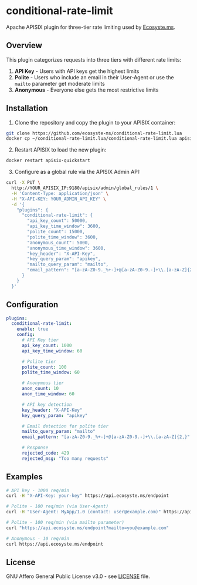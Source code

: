 # conditional-rate-limit

Apache APISIX plugin for three-tier rate limiting used by [Ecosyste.ms](https://ecosyste.ms).

## Overview

This plugin categorizes requests into three tiers with different rate limits:

1. **API Key** - Users with API keys get the highest limits
2. **Polite** - Users who include an email in their User-Agent or use the `mailto` parameter get moderate limits
3. **Anonymous** - Everyone else gets the most restrictive limits

## Installation

1. Clone the repository and copy the plugin to your APISIX container:

```bash
git clone https://github.com/ecosyste-ms/conditional-rate-limit.lua
docker cp ~/conditional-rate-limit.lua/conditional-rate-limit.lua apisix-quickstart:/usr/local/apisix/apisix/plugins
```

2. Restart APISIX to load the new plugin:

```bash
docker restart apisix-quickstart
```

3. Configure as a global rule via the APISIX Admin API:

```bash
curl -X PUT \
  http://YOUR_APISIX_IP:9180/apisix/admin/global_rules/1 \
  -H 'Content-Type: application/json' \
  -H "X-API-KEY: YOUR_ADMIN_API_KEY" \
  -d '{
    "plugins": {
      "conditional-rate-limit": {
        "api_key_count": 50000,
        "api_key_time_window": 3600,
        "polite_count": 15000,
        "polite_time_window": 3600,
        "anonymous_count": 5000,
        "anonymous_time_window": 3600,
        "key_header": "X-API-Key",
        "key_query_param": "apikey",
        "mailto_query_param": "mailto",
        "email_pattern": "[a-zA-Z0-9._%+-]+@[a-zA-Z0-9.-]+\\.[a-zA-Z]{2,}"
      }
    }
  }'
```

## Configuration

```yaml
plugins:
  conditional-rate-limit:
    enable: true
    config:
      # API Key tier
      api_key_count: 1000
      api_key_time_window: 60

      # Polite tier
      polite_count: 100
      polite_time_window: 60

      # Anonymous tier
      anon_count: 10
      anon_time_window: 60

      # API key detection
      key_header: "X-API-Key"
      key_query_param: "apikey"

      # Email detection for polite tier
      mailto_query_param: "mailto"
      email_pattern: "[a-zA-Z0-9._%+-]+@[a-zA-Z0-9.-]+\\.[a-zA-Z]{2,}"

      # Response
      rejected_code: 429
      rejected_msg: "Too many requests"
```

## Examples

```bash
# API key - 1000 req/min
curl -H "X-API-Key: your-key" https://api.ecosyste.ms/endpoint

# Polite - 100 req/min (via User-Agent)
curl -H "User-Agent: MyApp/1.0 (contact: user@example.com)" https://api.ecosyste.ms/endpoint

# Polite - 100 req/min (via mailto parameter)
curl "https://api.ecosyste.ms/endpoint?mailto=you@example.com"

# Anonymous - 10 req/min
curl https://api.ecosyste.ms/endpoint
```

## License

GNU Affero General Public License v3.0 - see [LICENSE](LICENSE) file.